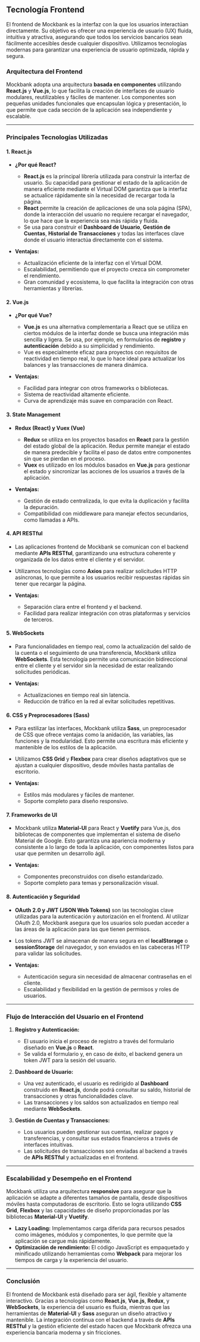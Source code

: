 ## **Tecnología Frontend**

El frontend de Mockbank es la interfaz con la que los usuarios interactúan directamente. Su objetivo es ofrecer una experiencia de usuario (UX) fluida, intuitiva y atractiva, asegurando que todos los servicios bancarios sean fácilmente accesibles desde cualquier dispositivo. Utilizamos tecnologías modernas para garantizar una experiencia de usuario optimizada, rápida y segura.

### **Arquitectura del Frontend**
Mockbank adopta una arquitectura **basada en componentes** utilizando **React.js** y **Vue.js**, lo que facilita la creación de interfaces de usuario modulares, reutilizables y fáciles de mantener. Los componentes son pequeñas unidades funcionales que encapsulan lógica y presentación, lo que permite que cada sección de la aplicación sea independiente y escalable.

---

### **Principales Tecnologías Utilizadas**

#### 1. **React.js**
- **¿Por qué React?**
  - **React.js** es la principal librería utilizada para construir la interfaz de usuario. Su capacidad para gestionar el estado de la aplicación de manera eficiente mediante el Virtual DOM garantiza que la interfaz se actualice rápidamente sin la necesidad de recargar toda la página.
  - **React** permite la creación de aplicaciones de una sola página (SPA), donde la interacción del usuario no requiere recargar el navegador, lo que hace que la experiencia sea más rápida y fluida.
  - Se usa para construir el **Dashboard de Usuario**, **Gestión de Cuentas**, **Historial de Transacciones** y todas las interfaces clave donde el usuario interactúa directamente con el sistema.

- **Ventajas:**
  - Actualización eficiente de la interfaz con el Virtual DOM.
  - Escalabilidad, permitiendo que el proyecto crezca sin comprometer el rendimiento.
  - Gran comunidad y ecosistema, lo que facilita la integración con otras herramientas y librerías.

#### 2. **Vue.js**
- **¿Por qué Vue?**
  - **Vue.js** es una alternativa complementaria a React que se utiliza en ciertos módulos de la interfaz donde se busca una integración más sencilla y ligera. Se usa, por ejemplo, en formularios de **registro** y **autenticación** debido a su simplicidad y rendimiento.
  - Vue es especialmente eficaz para proyectos con requisitos de reactividad en tiempo real, lo que lo hace ideal para actualizar los balances y las transacciones de manera dinámica.
  
- **Ventajas:**
  - Facilidad para integrar con otros frameworks o bibliotecas.
  - Sistema de reactividad altamente eficiente.
  - Curva de aprendizaje más suave en comparación con React.

#### 3. **State Management**
- **Redux (React) y Vuex (Vue)**
  - **Redux** se utiliza en los proyectos basados en **React** para la gestión del estado global de la aplicación. Redux permite manejar el estado de manera predecible y facilita el paso de datos entre componentes sin que se pierdan en el proceso.
  - **Vuex** es utilizado en los módulos basados en **Vue.js** para gestionar el estado y sincronizar las acciones de los usuarios a través de la aplicación.

- **Ventajas:**
  - Gestión de estado centralizada, lo que evita la duplicación y facilita la depuración.
  - Compatibilidad con middleware para manejar efectos secundarios, como llamadas a APIs.

#### 4. **API RESTful**
- Las aplicaciones frontend de Mockbank se comunican con el backend mediante **APIs RESTful**, garantizando una estructura coherente y organizada de los datos entre el cliente y el servidor.
- Utilizamos tecnologías como **Axios** para realizar solicitudes HTTP asíncronas, lo que permite a los usuarios recibir respuestas rápidas sin tener que recargar la página.

- **Ventajas:**
  - Separación clara entre el frontend y el backend.
  - Facilidad para realizar integración con otras plataformas y servicios de terceros.

#### 5. **WebSockets**
- Para funcionalidades en tiempo real, como la actualización del saldo de la cuenta o el seguimiento de una transferencia, Mockbank utiliza **WebSockets**. Esta tecnología permite una comunicación bidireccional entre el cliente y el servidor sin la necesidad de estar realizando solicitudes periódicas.

- **Ventajas:**
  - Actualizaciones en tiempo real sin latencia.
  - Reducción de tráfico en la red al evitar solicitudes repetitivas.

#### 6. **CSS y Preprocesadores (Sass)**
- Para estilizar las interfaces, Mockbank utiliza **Sass**, un preprocesador de CSS que ofrece ventajas como la anidación, las variables, las funciones y la modularidad. Esto permite una escritura más eficiente y mantenible de los estilos de la aplicación.
- Utilizamos **CSS Grid** y **Flexbox** para crear diseños adaptativos que se ajustan a cualquier dispositivo, desde móviles hasta pantallas de escritorio.

- **Ventajas:**
  - Estilos más modulares y fáciles de mantener.
  - Soporte completo para diseño responsivo.

#### 7. **Frameworks de UI**
- Mockbank utiliza **Material-UI** para React y **Vuetify** para Vue.js, dos bibliotecas de componentes que implementan el sistema de diseño Material de Google. Esto garantiza una apariencia moderna y consistente a lo largo de toda la aplicación, con componentes listos para usar que permiten un desarrollo ágil.

- **Ventajas:**
  - Componentes preconstruidos con diseño estandarizado.
  - Soporte completo para temas y personalización visual.

#### 8. **Autenticación y Seguridad**
- **OAuth 2.0 y JWT (JSON Web Tokens)** son las tecnologías clave utilizadas para la autenticación y autorización en el frontend. Al utilizar OAuth 2.0, Mockbank asegura que los usuarios solo puedan acceder a las áreas de la aplicación para las que tienen permisos.
- Los tokens JWT se almacenan de manera segura en el **localStorage** o **sessionStorage** del navegador, y son enviados en las cabeceras HTTP para validar las solicitudes.

- **Ventajas:**
  - Autenticación segura sin necesidad de almacenar contraseñas en el cliente.
  - Escalabilidad y flexibilidad en la gestión de permisos y roles de usuarios.

---

### **Flujo de Interacción del Usuario en el Frontend**
1. **Registro y Autenticación:**
   - El usuario inicia el proceso de registro a través del formulario diseñado en **Vue.js** o **React**.
   - Se valida el formulario y, en caso de éxito, el backend genera un token JWT para la sesión del usuario.
  
2. **Dashboard de Usuario:**
   - Una vez autenticado, el usuario es redirigido al **Dashboard** construido en **React.js**, donde podrá consultar su saldo, historial de transacciones y otras funcionalidades clave.
   - Las transacciones y los saldos son actualizados en tiempo real mediante **WebSockets**.

3. **Gestión de Cuentas y Transacciones:**
   - Los usuarios pueden gestionar sus cuentas, realizar pagos y transferencias, y consultar sus estados financieros a través de interfaces intuitivas.
   - Las solicitudes de transacciones son enviadas al backend a través de **APIs RESTful** y actualizadas en el frontend.

---

### **Escalabilidad y Desempeño en el Frontend**
Mockbank utiliza una arquitectura **responsive** para asegurar que la aplicación se adapte a diferentes tamaños de pantalla, desde dispositivos móviles hasta computadoras de escritorio. Esto se logra utilizando **CSS Grid**, **Flexbox** y las capacidades de diseño proporcionadas por las bibliotecas **Material-UI** y **Vuetify**.

- **Lazy Loading:** Implementamos carga diferida para recursos pesados como imágenes, módulos y componentes, lo que permite que la aplicación se cargue más rápidamente.
- **Optimización de rendimiento:** El código JavaScript es empaquetado y minificado utilizando herramientas como **Webpack** para mejorar los tiempos de carga y la experiencia del usuario.

---

### **Conclusión**

El frontend de Mockbank está diseñado para ser ágil, flexible y altamente interactivo. Gracias a tecnologías como **React.js**, **Vue.js**, **Redux**, y **WebSockets**, la experiencia del usuario es fluida, mientras que las herramientas de **Material-UI** y **Sass** aseguran un diseño atractivo y mantenible. La integración continua con el backend a través de **APIs RESTful** y la gestión eficiente del estado hacen que Mockbank ofrezca una experiencia bancaria moderna y sin fricciones.
